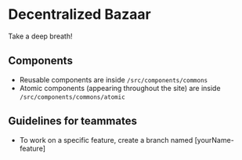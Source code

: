 # Decentralized Bazaar

Take a deep breath!

## Components

- Reusable components are inside `/src/components/commons`
- Atomic components (appearing throughout the site) are inside `/src/components/commons/atomic`

## Guidelines for teammates

- To work on a specific feature, create a branch named [yourName-feature]
